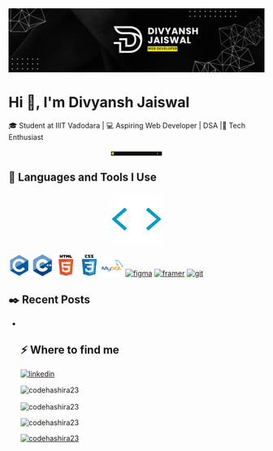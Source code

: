 <img src="./Black and Yellow Web Developer LinkedIn Banner (2).png" alt="Web Developer Banner" style="width:100%; max-height:300px; object-fit:cover;">
<h1>Hi 👋, I'm Divyansh Jaiswal</h1>
<p>🎓 Student at IIIT Vadodara | 💻 Aspiring Web Developer | DSA |🚀 Tech Enthusiast </p>
<img src="./packman.gif" alt="Pacman Animation" style="display: block; margin: 20px auto; width: 100px; height: auto;" />

<h2>🚀 Languages and Tools I Use</h2>
<img src="./cool.gif" alt="Pacman Animation" style="display: block; margin: 20px auto; width: 100px; height: auto;" />

<p><a target="_blank" href="https://raw.githubusercontent.com/devicons/devicon/master/icons/c/c-original.svg" style="display: inline-block;"><img src="https://raw.githubusercontent.com/devicons/devicon/master/icons/c/c-original.svg" alt="c" width="42" height="42" /></a>
<a target="_blank" href="https://raw.githubusercontent.com/devicons/devicon/master/icons/cplusplus/cplusplus-original.svg" style="display: inline-block;"><img src="https://raw.githubusercontent.com/devicons/devicon/master/icons/cplusplus/cplusplus-original.svg" alt="cplusplus" width="42" height="42" /></a>
<a target="_blank" href="https://raw.githubusercontent.com/devicons/devicon/master/icons/html5/html5-original-wordmark.svg" style="display: inline-block;"><img src="https://raw.githubusercontent.com/devicons/devicon/master/icons/html5/html5-original-wordmark.svg" alt="html5" width="42" height="42" /></a>
<a target="_blank" href="https://raw.githubusercontent.com/devicons/devicon/master/icons/css3/css3-original-wordmark.svg" style="display: inline-block;"><img src="https://raw.githubusercontent.com/devicons/devicon/master/icons/css3/css3-original-wordmark.svg" alt="css3" width="42" height="42" /></a>
<a target="_blank" href="https://raw.githubusercontent.com/devicons/devicon/master/icons/mysql/mysql-original-wordmark.svg" style="display: inline-block;"><img src="https://raw.githubusercontent.com/devicons/devicon/master/icons/mysql/mysql-original-wordmark.svg" alt="mysql" width="42" height="42" /></a>
<a target="_blank" href="https://www.vectorlogo.zone/logos/figma/figma-icon.svg" style="display: inline-block;"><img src="https://www.vectorlogo.zone/logos/figma/figma-icon.svg" alt="figma" width="42" height="42" /></a>
<a target="_blank" href="https://www.vectorlogo.zone/logos/framer/framer-icon.svg" style="display: inline-block;"><img src="https://www.vectorlogo.zone/logos/framer/framer-icon.svg" alt="framer" width="42" height="42" /></a>
<a target="_blank" href="https://www.vectorlogo.zone/logos/git-scm/git-scm-icon.svg" style="display: inline-block;"><img src="https://www.vectorlogo.zone/logos/git-scm/git-scm-icon.svg" alt="git" width="42" height="42" /></a></p>
<h2>✒️ Recent Posts</h2>
<ul>
<li><a target="_blank" href=""></a></li>
<h2>⚡️ Where to find me</h2>
<p><a target="_blank" href="https://www.linkedin.com/in/www.linkedin.com/in/divyansh-jaiswal-4a3a6b342" style="display: inline-block;"><img src="https://img.shields.io/badge/linkedin-logo?style=for-the-badge&logo=linkedin&logoColor=white&color=%230a77b6" alt="linkedin" /></a></p>
<p><img align="center" src="https://github-readme-stats.vercel.app/api?username=codehashira23&show_icons=true&locale=en" alt="codehashira23" /></p>
<p><img align="center" src="https://github-readme-streak-stats.herokuapp.com/?user=codehashira23&" alt="codehashira23" /></p>
<p><img src="https://github-readme-stats.vercel.app/api/top-langs?username=codehashira23&show_icons=true&locale=en&layout=compact" alt="codehashira23" /></p>
<p><a href="https://github.com/ryo-ma/github-profile-trophy"><img src="https://github-profile-trophy.vercel.app/?username=codehashira23" alt="codehashira23" /></a></p>
